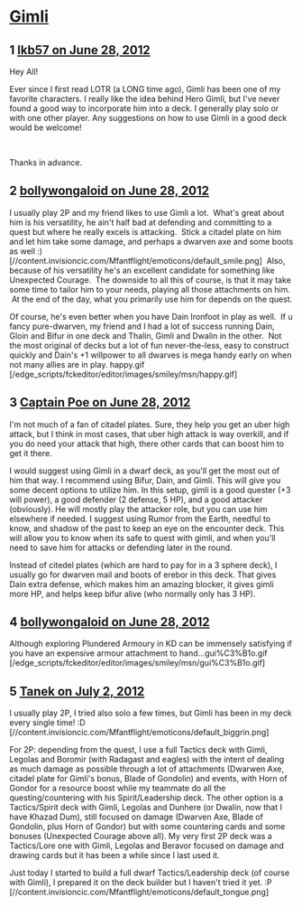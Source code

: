 # [Gimli](https://community.fantasyflightgames.com/topic/66683-gimli/)

## 1 [lkb57 on June 28, 2012](https://community.fantasyflightgames.com/topic/66683-gimli/?do=findComment&comment=650822)

Hey All!

Ever since I first read LOTR (a LONG time ago), Gimli has been one of my favorite characters. I really like the idea behind Hero Gimli, but I've never found a good way to incorporate him into a deck. I generally play solo or with one other player. Any suggestions on how to use Gimli in a good deck would be welcome!

 

Thanks in advance.

## 2 [bollywongaloid on June 28, 2012](https://community.fantasyflightgames.com/topic/66683-gimli/?do=findComment&comment=650881)

I usually play 2P and my friend likes to use Gimli a lot.  What's great about him is his versatility, he ain't half bad at defending and committing to a quest but where he really excels is attacking.  Stick a citadel plate on him and let him take some damage, and perhaps a dwarven axe and some boots as well :) [//content.invisioncic.com/Mfantflight/emoticons/default_smile.png]  Also, because of his versatility he's an excellent candidate for something like Unexpected Courage.  The downside to all this of course, is that it may take some time to tailor him to your needs, playing all those attachments on him.  At the end of the day, what you primarily use him for depends on the quest.

Of course, he's even better when you have Dain Ironfoot in play as well.  If u fancy pure-dwarven, my friend and I had a lot of success running Dain, Gloin and Bifur in one deck and Thalin, Gimli and Dwalin in the other.  Not the most original of decks but a lot of fun never-the-less, easy to construct quickly and Dain's +1 willpower to all dwarves is mega handy early on when not many allies are in play. happy.gif [/edge_scripts/fckeditor/editor/images/smiley/msn/happy.gif]

## 3 [Captain Poe on June 28, 2012](https://community.fantasyflightgames.com/topic/66683-gimli/?do=findComment&comment=650985)

I'm not much of a fan of citadel plates. Sure, they help you get an uber high attack, but I think in most cases, that uber high attack is way overkill, and if you do need your attack that high, there other cards that can boost him to get it there.

I would suggest using Gimli in a dwarf deck, as you'll get the most out of him that way. I recommend using Bifur, Dain, and Gimli. This will give you some decent options to utilize him. In this setup, gimli is a good quester (+3 will power), a good defender (2 defense, 5 HP), and a good attacker (obviously). He will mostly play the attacker role, but you can use him elsewhere if needed. I suggest using Rumor from the Earth, needful to know, and shadow of the past to keep an eye on the encounter deck. This will allow you to know when its safe to quest with gimli, and when you'll need to save him for attacks or defending later in the round.

Instead of citedel plates (which are hard to pay for in a 3 sphere deck), I usually go for dwarven mail and boots of erebor in this deck. That gives Dain extra defense, which makes him an amazing blocker, it gives gimli more HP, and helps keep bifur alive (who normally only has 3 HP).

## 4 [bollywongaloid on June 28, 2012](https://community.fantasyflightgames.com/topic/66683-gimli/?do=findComment&comment=650993)

Although exploring Plundered Armoury in KD can be immensely satisfying if you have an expensive armour attachment to hand…gui%C3%B1o.gif [/edge_scripts/fckeditor/editor/images/smiley/msn/gui%C3%B1o.gif]

## 5 [Tanek on July 2, 2012](https://community.fantasyflightgames.com/topic/66683-gimli/?do=findComment&comment=652668)

I usually play 2P, I tried also solo a few times, but Gimli has been in my deck every single time! :D [//content.invisioncic.com/Mfantflight/emoticons/default_biggrin.png]

For 2P: depending from the quest, I use a full Tactics deck with Gimli, Legolas and Boromir (with Radagast and eagles) with the intent of dealing as much damage as possible through a lot of attachments (Dwarwen Axe, citadel plate for Gimli's bonus, Blade of Gondolin) and events, with Horn of Gondor for a resource boost while my teammate do all the questing/countering with his Spirit/Leadership deck. The other option is a Tactics/Spirit deck with Gimli, Legolas and Dunhere (or Dwalin, now that I have Khazad Dum), still focused on damage (Dwarven Axe, Blade of Gondolin, plus Horn of Gondor) but with some countering cards and some bonuses (Unexpected Courage above all).
My very first 2P deck was a Tactics/Lore one with Gimli, Legolas and Beravor focused on damage and drawing cards but it has been a while since I last used it.

Just today I started to build a full dwarf Tactics/Leadership deck (of course with Gimli), I prepared it on the deck builder but I haven't tried it yet. :P [//content.invisioncic.com/Mfantflight/emoticons/default_tongue.png]

 

